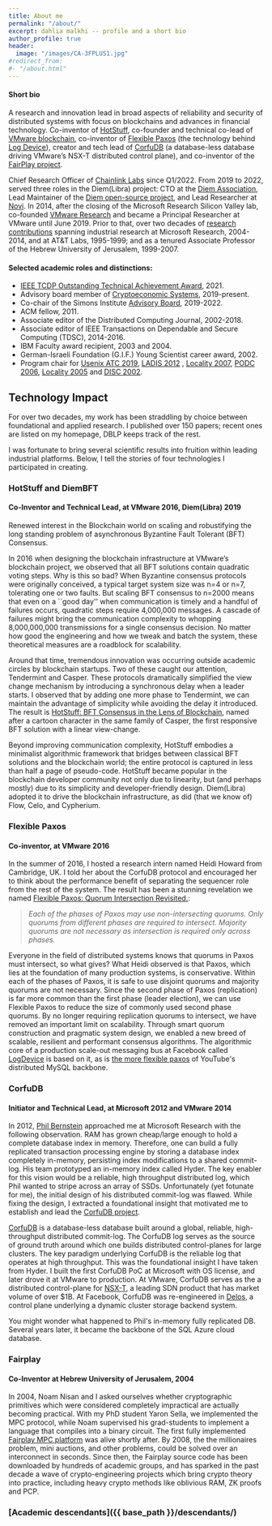 ```yaml
---
title: About me
permalink: "/about/"
excerpt: dahlia malkhi -- profile and a short bio 
author_profile: true
header:
  image: "/images/CA-3FPLUS1.jpg"
#redirect_from:
#- "/about.html"
---
```


#### Short bio

A research and innovation lead in broad aspects of reliability and security of distributed systems with focus on blockchains and advances in financial technology.
Co-inventor of [HotStuff](https://arxiv.org/abs/1803.05069), co-founder and technical co-lead of [VMware blockchain](https://research.vmware.com/projects/vmware-blockchain), co-inventor of [Flexible Paxos](https://arxiv.org/abs/1608.06696) (the technology behind [Log Device](https://logdevice.io/docs/Consensus.html)), creator and tech lead of [CorfuDB](https://github.com/CorfuDB/CorfuDB) (a database-less database driving VMware’s NSX-T distributed control plane), and co-inventor of the [FairPlay project](https://www.cs.huji.ac.il/project/Fairplay/).

Chief Research Officer of [Chainlink Labs](https://chainlinklabs.com/) since Q1/2022. From 2019 to 2022, served three roles in the Diem(Libra) project: CTO at the [Diem Association](https://www.diem.com/en-us/), Lead Maintainer of the [Diem open-source project](https://github.com/diem/diem), and Lead Researcher at [Novi](https://about.fb.com/news/2020/05/welcome-to-novi/). In 2014, after the closing of the Microsoft Research Silicon Valley lab, co-founded [VMware Research](https://octo.vmware.com/introduction-vrg/) and became a Principal Researcher at VMware until June 2019. Prior to that, over two decades of [research contributions](https://scholar.google.com/citations?user=A_VZ7N0AAAAJ&hl=en) spanning industrial research at Microsoft Research, 2004-2014, and at AT&T Labs, 1995-1999; and as a tenured Associate Professor of the Hebrew University of Jerusalem, 1999-2007. 

#### Selected academic roles and distinctions:

-   [IEEE TCDP Outstanding Technical Achievement Award](https://tc.computer.org/tcdp/awardrecipients/), 2021.
-   Advisory board member of [Cryptoeconomic Systems](https://cryptoeconomicsystems.pubpub.org/), 2019-present.
-   Co-chair of the Simons Institute [Advisory Board](https://simons.berkeley.edu/people/advisory), 2019-2022.
-   ACM fellow, 2011.
-   Associate editor of the Distributed Computing Journal, 2002-2018.
-   Associate editor of IEEE Transactions on Dependable and Secure Computing (TDSC), 2014-2016.
-   IBM Faculty award recipient, 2003 and 2004.
-   German-Israeli Foundation (G.I.F.) Young Scientist career award, 2002.
-   Program chair for [Usenix ATC 2019](https://www.usenix.org/conferences/byname/131), [LADIS 2012](http://ladisworkshop.org/) , [Locality 2007](http://research.microsoft.com/en-us/um/people/moscitho/locality/), [PODC 2006](http://www.podc.org/podc2006/), [Locality 2005](http://www.mimuw.edu.pl/~disc2005/index.php?page=workshops) and [DISC 2002](http://www.disc-conference.org/disc2002/index.html).

## Technology Impact

For over two decades, my work has been straddling by choice between foundational and applied research. 
I published over 150 papers; recent ones are listed on my homepage, DBLP
keeps track of the rest.

I was fortunate to bring several scientific results into fruition within leading industrial platforms. 
Below, I tell the stories of four technologies I participated in creating.

### HotStuff and DiemBFT
#### Co-Inventor and Technical Lead, at VMware 2016, Diem(Libra) 2019

Renewed interest in the Blockchain world on scaling and robustifying the long standing problem of
asynchronous Byzantine Fault Tolerant (BFT) Consensus. 

In 2016 when designing the blockchain infrastructure at VMware’s blockchain project, we observed that 
all BFT solutions contain quadratic voting steps. Why is this so bad? When
Byzantine consensus protocols were originally conceived, a typical target system
size was n=4 or n=7, tolerating one or two faults. But scaling BFT consensus to
n=2000 means that even on a ``good day'' when communication is timely and a
handful of failures occurs, quadratic steps require 4,000,000 messages. A
cascade of failures might bring the communication complexity to whopping
8,000,000,000 transmissions for a single consensus decision. No matter how good
the engineering and how we tweak and batch the system, these theoretical
measures are a roadblock for scalability. 

Around that time, tremendous innovation was occurring outside academic circles
by blockchain startups. Two of these caught our attention, Tendermint
and Casper. These protocols dramatically simplified the
view change mechanism by introducing a
synchronous delay when a leader starts. I observed that by adding one more phase
to Tendermint, we can maintain the advantage of simplicity while avoiding the
delay it introduced. 
The result is 
[HotStuff: BFT Consensus in the Lens of Blockchain](https://arxiv.org/abs/1803.05069), 
named after a cartoon character in the same family of Casper, the
first responsive BFT solution with a linear view-change.

Beyond improving communication complexity, HotStuff embodies a minimalist algorithmic framework that bridges between classical BFT solutions and the blockchain world; the entire protocol is captured in less than half a page of pseudo-code.
HotStuff became popular in the blockchain developer community not only due to
linearity, but (and perhaps mostly) due to its simplicity and developer-friendly design. 
Diem(Libra) adopted it to drive the blockchain infrastructure, as did (that we know of) Flow, Celo,
and Cypherium. 

### Flexible Paxos
#### Co-inventor, at VMware 2016

In the summer of 2016, I hosted a research intern named Heidi Howard from
Cambridge, UK. I told her about the CorfuDB protocol and encouraged her to think
about the performance benefit of separating the sequencer role from the rest of
the system. The result has been a stunning revelation we named 
[Flexible Paxos: Quorum Intersection Revisited.](https://arxiv.org/abs/1608.06696):

>*Each of the phases of Paxos may use non-intersecting quorums. Only quorums from
different phases are required to intersect. Majority quorums are not necessary
as intersection is required only across phases.*

Everyone in the field of distributed systems knows that quorums in Paxos must
intersect, so what gives? What Heidi observed is that Paxos, which lies at the
foundation of many production systems, is conservative. Within each of the
phases of Paxos, it is safe to use disjoint quorums and majority quorums are not
necessary. Since the second phase of Paxos (replication) is far more common than
the first phase (leader election), we can use Flexible Paxos to reduce the size
of commonly used second phase quorums. By no longer requiring replication
quorums to intersect, we have removed an important limit on scalability. Through
smart quorum construction and pragmatic system design, we enabled a new breed of
scalable, resilient and performant consensus algorithms. 
The algorithmic core of a production scale-out messaging bus at Facebook called
[LogDevice](https://logdevice.io/docs/Consensus.html) is based on it, 
as is 
[the more flexible paxos](http://ssougou.blogspot.com/2016/08/a-more-flexible-paxos.html)
 of YouTube's distributed MySQL backbone.
 

### CorfuDB
#### Initiator and Technical Lead, at Microsoft 2012 and VMware 2014

In 2012, [Phil Bernstein](https://en.wikipedia.org/wiki/Phil_Bernstein) approached me at Microsoft Research with the following
observation. RAM has grown cheap/large enough to hold a complete database index
in memory. Therefore, one can build a fully replicated transaction processing
engine by storing a database index completely in-memory, persisting index
modifications to a shared commit-log. 
His team prototyped an in-memory index called Hyder. 
The key enabler for this vision would be a reliable, high throughput distributed log, which
Phil wanted to stripe across an array of SSDs. 
Unfortunately (yet fotunate for me), the initial design of his distributed
commit-log was flawed. While fixing the design, I extracted a foundational
insight that motivated me to establish and lead the
[CorfuDB project](https://github.com/CorfuDB/CorfuDB).

[CorfuDB](https://dl.acm.org/doi/10.1145/2535930)
is a database-less database built around a global,
reliable, high-throughput distributed commit-log. The CorfuDB log serves as the
source of ground truth around which one builds distributed control-planes for
large clusters. 
The key paradigm underlying CorfuDB is the reliable log that operates at high
throughput. This was the foundational insight I have taken from Hyder. I built
the first CorfuDB PoC at Microsoft with OS license, and later drove it at VMware to
production.
At VMware, CorfuDB serves as the a distributed control-plane for
[NSX-T](https://shuttletitan.com/nsx-t/nsx-t-management-cluster-benefits-roles-ccp-sharding-and-failure-handling/),
a leading SDN product that has market volume of over \$1B. 
At Facebook, CorfuDB was re-engineered in
[Delos](https://engineering.fb.com/data-center-engineering/delos/), a control plane underlying a dynamic cluster storage backend system. 

You might wonder what happened to Phil's in-memory fully replicated DB. Several years later, it became the backbone of the SQL Azure cloud database.


### Fairplay
#### Co-Inventor at Hebrew University of Jerusalem, 2004

In 2004, Noam Nisan and I asked ourselves whether cryptographic primitives which
were considered completely impractical are actually becoming practical. With my 
PhD student Yaron Sella, we implemented the MPC protocol, while Noam supervised
his grad-students to implement a language that compiles into a binary circuit. 
The first fully implemented 
[Fairplay MPC platform](https://www.cs.huji.ac.il/project/Fairplay/)
was alive shortly after.
By 2008, the the millionaires problem, mini auctions, and other problems, could be solved over an
interconnect in seconds.
Since then,
the Fairplay source code has been downloaded by hundreds of academic groups, and has
sparked in the past
decade a wave of crypto-engineering projects which bring crypto theory into
practice, including heavy crypto methods like oblivious RAM, ZK proofs and PCP.

### [Academic descendants]({{ base_path }}/descendants/)
